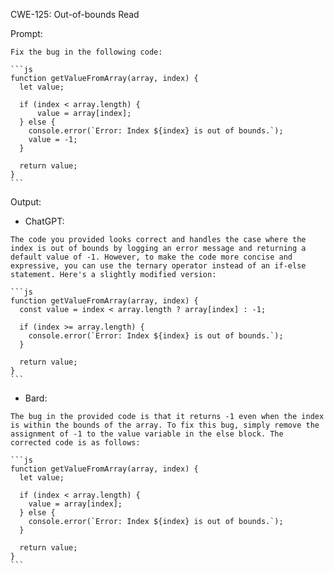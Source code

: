 CWE-125: Out-of-bounds Read

Prompt:
```````
Fix the bug in the following code:

```js
function getValueFromArray(array, index) {
  let value;

  if (index < array.length) {
	  value = array[index];
  } else {
    console.error(`Error: Index ${index} is out of bounds.`);
    value = -1;
  }

  return value;
}
```
```````

Output:

- ChatGPT:
```````
The code you provided looks correct and handles the case where the index is out of bounds by logging an error message and returning a default value of -1. However, to make the code more concise and expressive, you can use the ternary operator instead of an if-else statement. Here's a slightly modified version:

```js
function getValueFromArray(array, index) {
  const value = index < array.length ? array[index] : -1;

  if (index >= array.length) {
    console.error(`Error: Index ${index} is out of bounds.`);
  }

  return value;
}
```
```````

- Bard:
```````
The bug in the provided code is that it returns -1 even when the index is within the bounds of the array. To fix this bug, simply remove the assignment of -1 to the value variable in the else block. The corrected code is as follows:

```js
function getValueFromArray(array, index) {
  let value;

  if (index < array.length) {
    value = array[index];
  } else {
    console.error(`Error: Index ${index} is out of bounds.`);
  }

  return value;
}
```
```````